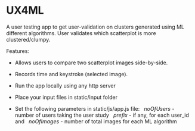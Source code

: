 # UX4ML #
A user testing app to get user-validation on clusters generated using ML different algorithms. User validates which scatterplot is more clustered/clumpy.

Features:
* Allows users to  compare two scatterplot images side-by-side.
* Records time and keystroke (selected image).


* Run the app locally using any http server
* Place your input files in static/input folder
* Set the following parameters in static/js/app.js file:
&nbsp; *noOfUsers* - number of users taking the user study
&nbsp; *prefix* - if any, for each user_id and
&nbsp; *noOfImages* - number of total images for each ML algorithm
